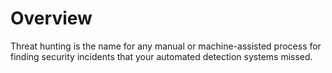 # Overview

Threat hunting is the name for any manual or machine-assisted process for finding security incidents that your automated detection systems missed. 

